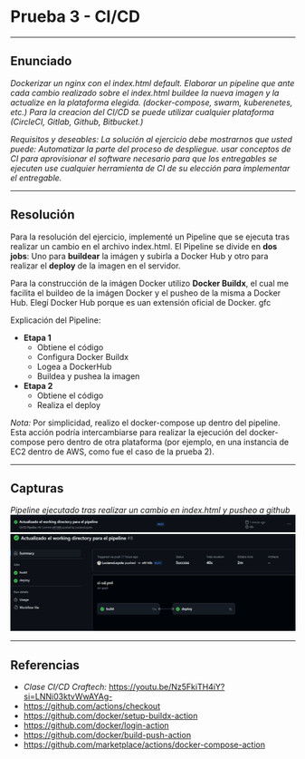 # Prueba 3 - CI/CD
---
## Enunciado
*Dockerizar un nginx con el index.html default. Elaborar un pipeline que ante cada cambio realizado sobre el index.html buildee la nueva imagen y la actualize en la plataforma elegida. (docker-compose, swarm, kuberenetes, etc.) Para la creacion del CI/CD se puede utilizar cualquier plataforma (CircleCI, Gitlab, Github, Bitbucket.)*

*Requisitos y deseables:*
*La solución al ejercicio debe mostrarnos que usted puede:*
*Automatizar la parte del proceso de despliegue. usar conceptos de CI para aprovisionar el software necesario para que los entregables se ejecuten use cualquier herramienta de CI de su elección para implementar el entregable.*

---

## Resolución

Para la resolución del ejercicio, implementé un Pipeline que se ejecuta tras realizar un cambio en el archivo index.html. El Pipeline se divide en **dos jobs**: Uno para **buildear** la imágen y subirla a Docker Hub y otro para realizar el **deploy** de la imagen en el servidor.

Para la construcción de la imágen Docker utilizo **Docker Buildx**, el cual me facilita el buildeo de la imágen Docker y el pusheo de la misma a Docker Hub. Elegí Docker Hub porque es uan extensión oficial de Docker. gfc

Explicación del Pipeline:
- **Etapa 1**
  - Obtiene el código
  - Configura Docker Buildx
  - Logea a DockerHub
  - Buildea y pushea la imagen
- **Etapa 2**
  - Obtiene el código
  - Realiza el deploy

*Nota:* Por simplicidad, realizo el docker-compose up dentro del pipeline. Esta acción podría intercambiarse para realizar la ejecución del docker-compose pero dentro de otra plataforma (por ejemplo, en una instancia de EC2 dentro de AWS, como fue el caso de la prueba 2).

---
## Capturas
*Pipeline ejecutado tras realizar un cambio en index.html y pusheo a github*
![alt text](Capturas/Craftech-4.png)
![alt text](Capturas/Craftech-5.png)

---

## Referencias
- *Clase CI/CD Craftech:* https://youtu.be/Nz5FkiTH4iY?si=LNNi03ktvWwAYAg-
- https://github.com/actions/checkout
- https://github.com/docker/setup-buildx-action
- https://github.com/docker/login-action
- https://github.com/docker/build-push-action
- https://github.com/marketplace/actions/docker-compose-action

